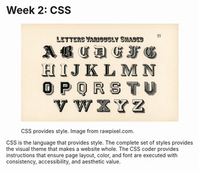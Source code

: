 # Week 2: CSS



<figure><img src="../.gitbook/assets/css-intro.webp" alt=""><figcaption><p>CSS provides style. Image from rawpixel.com.</p></figcaption></figure>

CSS is the language that provides style. The complete set of styles provides the visual theme that makes a website whole.  The CSS coder provides instructions that ensure page layout, color, and font are executed with consistency, accessibility, and aesthetic value.
